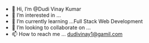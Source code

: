 - 👋 Hi, I’m @Dudi Vinay Kumar
- 👀 I’m interested in ... 
- 🌱 I’m currently learning ...Full Stack Web Development
- 💞 I’m looking to collaborate on ...
- 📫 How to reach me ... dudivinay1@gamil.com
